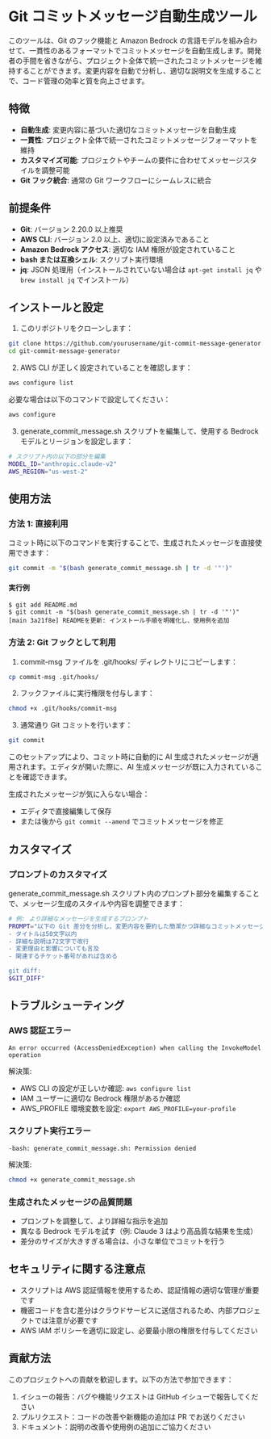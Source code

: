 # Git コミットメッセージ自動生成ツール

このツールは、Git のフック機能と Amazon Bedrock の言語モデルを組み合わせて、一貫性のあるフォーマットでコミットメッセージを自動生成します。開発者の手間を省きながら、プロジェクト全体で統一されたコミットメッセージを維持することができます。変更内容を自動で分析し、適切な説明文を生成することで、コード管理の効率と質を向上させます。

## 特徴

- **自動生成**: 変更内容に基づいた適切なコミットメッセージを自動生成
- **一貫性**: プロジェクト全体で統一されたコミットメッセージフォーマットを維持
- **カスタマイズ可能**: プロジェクトやチームの要件に合わせてメッセージスタイルを調整可能
- **Git フック統合**: 通常の Git ワークフローにシームレスに統合

## 前提条件

- **Git**: バージョン 2.20.0 以上推奨
- **AWS CLI**: バージョン 2.0 以上、適切に設定済みであること
- **Amazon Bedrock アクセス**: 適切な IAM 権限が設定されていること
- **bash または互換シェル**: スクリプト実行環境
- **jq**: JSON 処理用（インストールされていない場合は `apt-get install jq` や `brew install jq` でインストール）

## インストールと設定

1. このリポジトリをクローンします：

```bash
git clone https://github.com/yourusername/git-commit-message-generator.git
cd git-commit-message-generator
```

2. AWS CLI が正しく設定されていることを確認します：

```bash
aws configure list
```

必要な場合は以下のコマンドで設定してください：

```bash
aws configure
```

3. generate_commit_message.sh スクリプトを編集して、使用する Bedrock モデルとリージョンを設定します：

```bash
# スクリプト内の以下の部分を編集
MODEL_ID="anthropic.claude-v2"
AWS_REGION="us-west-2"
```

## 使用方法

### 方法 1: 直接利用

コミット時に以下のコマンドを実行することで、生成されたメッセージを直接使用できます：

```bash
git commit -m "$(bash generate_commit_message.sh | tr -d '"')"
```

#### 実行例

```
$ git add README.md
$ git commit -m "$(bash generate_commit_message.sh | tr -d '"')"
[main 3a21f8e] READMEを更新: インストール手順を明確化し、使用例を追加
```

### 方法 2: Git フックとして利用

1. commit-msg ファイルを .git/hooks/ ディレクトリにコピーします：

```bash
cp commit-msg .git/hooks/
```

2. フックファイルに実行権限を付与します：

```bash
chmod +x .git/hooks/commit-msg
```

3. 通常通り Git コミットを行います：

```bash
git commit
```

このセットアップにより、コミット時に自動的に AI 生成されたメッセージが適用されます。エディタが開いた際に、AI 生成メッセージが既に入力されていることを確認できます。

生成されたメッセージが気に入らない場合：

- エディタで直接編集して保存
- または後から `git commit --amend` でコミットメッセージを修正

## カスタマイズ

### プロンプトのカスタマイズ

generate_commit_message.sh スクリプト内のプロンプト部分を編集することで、メッセージ生成のスタイルや内容を調整できます：

```bash
# 例: より詳細なメッセージを生成するプロンプト
PROMPT="以下の Git 差分を分析し、変更内容を要約した簡潔かつ詳細なコミットメッセージを生成してください。
- タイトルは50文字以内
- 詳細な説明は72文字で改行
- 変更理由と影響についても言及
- 関連するチケット番号があれば含める

git diff:
$GIT_DIFF"
```

## トラブルシューティング

### AWS 認証エラー

```
An error occurred (AccessDeniedException) when calling the InvokeModel operation
```

解決策:

- AWS CLI の設定が正しいか確認: `aws configure list`
- IAM ユーザーに適切な Bedrock 権限があるか確認
- AWS_PROFILE 環境変数を設定: `export AWS_PROFILE=your-profile`

### スクリプト実行エラー

```
-bash: generate_commit_message.sh: Permission denied
```

解決策:

```bash
chmod +x generate_commit_message.sh
```

### 生成されたメッセージの品質問題

- プロンプトを調整して、より詳細な指示を追加
- 異なる Bedrock モデルを試す（例: Claude 3 はより高品質な結果を生成）
- 差分のサイズが大きすぎる場合は、小さな単位でコミットを行う

## セキュリティに関する注意点

- スクリプトは AWS 認証情報を使用するため、認証情報の適切な管理が重要です
- 機密コードを含む差分はクラウドサービスに送信されるため、内部プロジェクトでは注意が必要です
- AWS IAM ポリシーを適切に設定し、必要最小限の権限を付与してください

## 貢献方法

このプロジェクトへの貢献を歓迎します。以下の方法で参加できます：

1. イシューの報告：バグや機能リクエストは GitHub イシューで報告してください
2. プルリクエスト：コードの改善や新機能の追加は PR でお送りください
3. ドキュメント：説明の改善や使用例の追加にご協力ください
